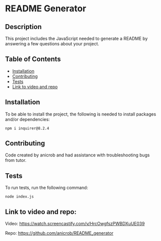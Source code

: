 # README Generator

## Description

This project includes the JavaScript needed to generate a README by answering a few questions about your project.

## Table of Contents
* [Installation](#installation)
* [Contributing](#contributing)
* [Tests](#tests)
* [Link to video and repo ](#link-to-video-and-repo)


## Installation

To be able to install the project, the following is needed to install packages and/or dependencies:
~~~
npm i inquirer@8.2.4
~~~

## Contributing

Code created by anicrob and had assistance with troubleshooting bugs from tutor. 

## Tests

To run tests, run the following command:
~~~
node index.js
~~~

## Link to video and repo:

Video: https://watch.screencastify.com/v/HrcOwgfszPWBDXuUE039

Repo: https://github.com/anicrob/README_generator


